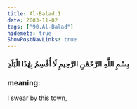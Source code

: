 ```yaml
---
title: Al-Balad:1
date: 2003-11-02
tags: ["90.Al-Balad"]
hidemeta: true 
ShowPostNavLinks: true 
---
```

### بِسْمِ اللَّهِ الرَّحْمَٰنِ الرَّحِيمِ لَا أُقْسِمُ بِهَٰذَا الْبَلَدِ
### meaning: 
I swear by this town,

